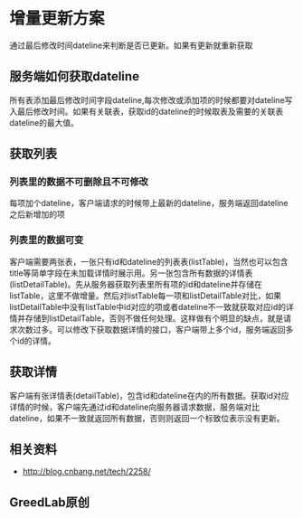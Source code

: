 # 增量更新方案

通过最后修改时间dateline来判断是否已更新。如果有更新就重新获取

## 服务端如何获取dateline

所有表添加最后修改时间字段dateline,每次修改或添加项的时候都要对dateline写入最后修改时间。如果有关联表，获取id的dateline的时候取表及需要的关联表dateline的最大值。

## 获取列表

### 列表里的数据不可删除且不可修改

每项加个dateline，客户端请求的时候带上最新的dateline，服务端返回dateline之后新增加的项

### 列表里的数据可变

客户端需要两张表，一张只有id和dateline的列表表(listTable)，当然也可以包含title等简单字段在未加载详情时展示用。另一张包含所有数据的详情表(listDetailTable)。先从服务器获取列表里所有项的id和dateline并存储在listTable，这里不做增量。然后对listTable每一项和listDetailTable对比，如果listDetailTable中没有listTable中id对应的项或者dateline不一致就获取对应id的详情并存储到listDetailTable，否则不做任何处理。这样做有个明显的缺点，就是请求次数过多。可以修改下获取数据详情的接口，客户端带上多个id，服务端返回多个id的详情。

## 获取详情

客户端有张详情表(detailTable)，包含id和dateline在内的所有数据。获取id对应详情的时候，客户端先通过id和dateline向服务器请求数据，服务端对比dateline，如果不一致就返回所有数据，否则则返回一个标致位表示没有更新。


## 相关资料

* <http://blog.cnbang.net/tech/2258/>

## GreedLab原创
